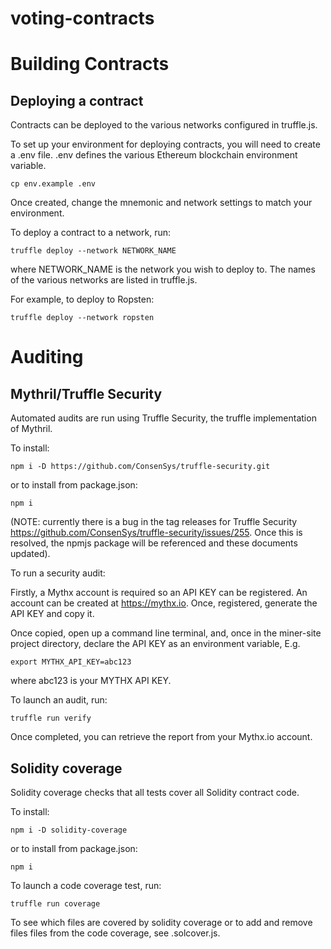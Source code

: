 # voting-contracts

# Building Contracts

## Deploying a contract

Contracts can be deployed to the various networks configured in truffle.js.

To set up your environment for deploying contracts, you will need to create a
.env file. .env defines the various Ethereum blockchain environment variable.

```
cp env.example .env
```

Once created, change the mnemonic and network settings to match your environment.

To deploy a contract to a network, run:

```
truffle deploy --network NETWORK_NAME
```

where NETWORK_NAME is the network you wish to deploy to. The names of the various networks are listed in truffle.js.

For example, to deploy to Ropsten:

```
truffle deploy --network ropsten
```

# Auditing

## Mythril/Truffle Security

Automated audits are run using Truffle Security, the truffle implementation of Mythril.

To install:

```
npm i -D https://github.com/ConsenSys/truffle-security.git
```

or to install from package.json:

```
npm i
```

(NOTE: currently there is a bug in the tag releases for Truffle Security https://github.com/ConsenSys/truffle-security/issues/255. Once this is resolved, the npmjs package will be referenced and these documents updated).

To run a security audit:

Firstly, a Mythx account is required so an API KEY can be registered. An account can be created at https://mythx.io. Once, registered, generate the API KEY and copy it.

Once copied, open up a command line terminal, and, once in the miner-site project directory, declare the API KEY as an environment variable, E.g.

```
export MYTHX_API_KEY=abc123
```

where abc123 is your MYTHX API KEY.

To launch an audit, run:

```
truffle run verify
```

Once completed, you can retrieve the report from your Mythx.io account.

## Solidity coverage

Solidity coverage checks that all tests cover all Solidity contract code.

To install:

```
npm i -D solidity-coverage
```

or to install from package.json:

```
npm i
```

To launch a code coverage test, run:

```
truffle run coverage
```

To see which files are covered by solidity coverage or to add and remove files files from the code coverage, see .solcover.js.